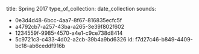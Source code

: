title: Spring 2017
type_of_collection: date_collection
sounds:
  - 0e3d4d48-6bcc-4aa7-8f67-816835ecfc5f
  - a4792cb7-a257-43ba-a265-3e39f802f602
  - 1234559f-9985-4570-a4e1-c9ce738d8414
  - 5c9721c3-c433-4d02-a2cb-39b4a9bd6326
id: f7d27c46-b849-4409-bc18-ab6ceddf916b
